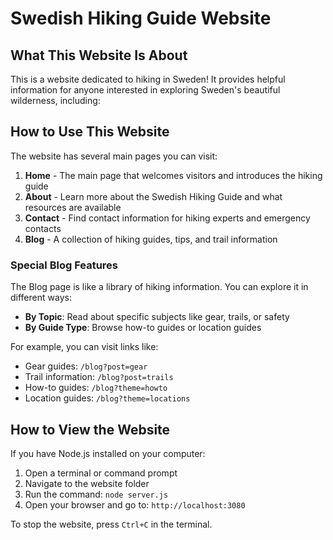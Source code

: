 # Swedish Hiking Guide Website

## What This Website Is About

This is a website dedicated to hiking in Sweden! It provides helpful information for anyone interested in exploring Sweden's beautiful wilderness, including:

## How to Use This Website

The website has several main pages you can visit:

1. **Home** - The main page that welcomes visitors and introduces the hiking guide
2. **About** - Learn more about the Swedish Hiking Guide and what resources are available
3. **Contact** - Find contact information for hiking experts and emergency contacts
4. **Blog** - A collection of hiking guides, tips, and trail information

### Special Blog Features

The Blog page is like a library of hiking information. You can explore it in different ways:

- **By Topic**: Read about specific subjects like gear, trails, or safety
- **By Guide Type**: Browse how-to guides or location guides

For example, you can visit links like:
- Gear guides: `/blog?post=gear`
- Trail information: `/blog?post=trails`
- How-to guides: `/blog?theme=howto`
- Location guides: `/blog?theme=locations`

## How to View the Website

If you have Node.js installed on your computer:

1. Open a terminal or command prompt
2. Navigate to the website folder
3. Run the command: `node server.js`
4. Open your browser and go to: `http://localhost:3080`

To stop the website, press `Ctrl+C` in the terminal.



